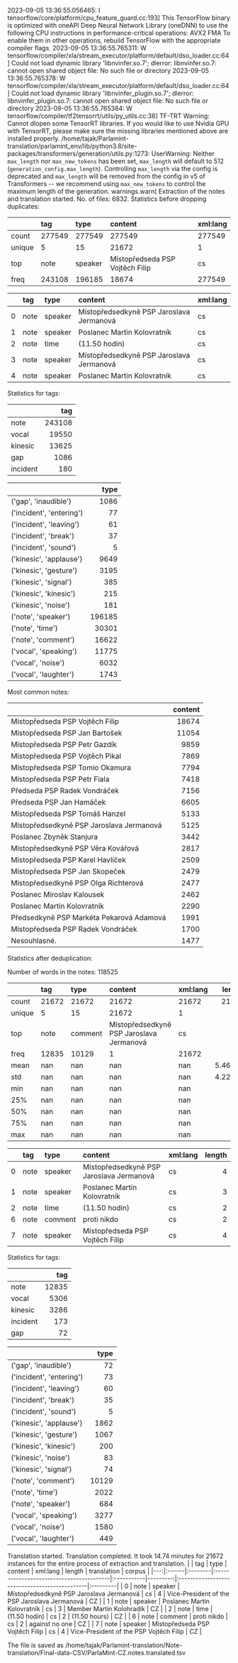 2023-09-05 13:36:55.056465: I tensorflow/core/platform/cpu_feature_guard.cc:193] This TensorFlow binary is optimized with oneAPI Deep Neural Network Library (oneDNN) to use the following CPU instructions in performance-critical operations:  AVX2 FMA
To enable them in other operations, rebuild TensorFlow with the appropriate compiler flags.
2023-09-05 13:36:55.765311: W tensorflow/compiler/xla/stream_executor/platform/default/dso_loader.cc:64] Could not load dynamic library 'libnvinfer.so.7'; dlerror: libnvinfer.so.7: cannot open shared object file: No such file or directory
2023-09-05 13:36:55.765378: W tensorflow/compiler/xla/stream_executor/platform/default/dso_loader.cc:64] Could not load dynamic library 'libnvinfer_plugin.so.7'; dlerror: libnvinfer_plugin.so.7: cannot open shared object file: No such file or directory
2023-09-05 13:36:55.765384: W tensorflow/compiler/tf2tensorrt/utils/py_utils.cc:38] TF-TRT Warning: Cannot dlopen some TensorRT libraries. If you would like to use Nvidia GPU with TensorRT, please make sure the missing libraries mentioned above are installed properly.
/home/tajak/Parlamint-translation/parlamint_env/lib/python3.8/site-packages/transformers/generation/utils.py:1273: UserWarning: Neither `max_length` nor `max_new_tokens` has been set, `max_length` will default to 512 (`generation_config.max_length`). Controlling `max_length` via the config is deprecated and `max_length` will be removed from the config in v5 of Transformers -- we recommend using `max_new_tokens` to control the maximum length of the generation.
  warnings.warn(
Extraction of the notes and translation started.
No. of files: 6832.
Statistics before dropping duplicates:



|        | tag    | type    | content                         | xml:lang   |
|:-------|:-------|:--------|:--------------------------------|:-----------|
| count  | 277549 | 277549  | 277549                          | 277549     |
| unique | 5      | 15      | 21672                           | 1          |
| top    | note   | speaker | Místopředseda PSP Vojtěch Filip | cs         |
| freq   | 243108 | 196185  | 18674                           | 277549     |


|    | tag   | type    | content                                  | xml:lang   |
|---:|:------|:--------|:-----------------------------------------|:-----------|
|  0 | note  | speaker | Místopředsedkyně PSP Jaroslava Jermanová | cs         |
|  1 | note  | speaker | Poslanec Martin Kolovratník              | cs         |
|  2 | note  | time    | (11.50 hodin)                            | cs         |
|  3 | note  | speaker | Místopředsedkyně PSP Jaroslava Jermanová | cs         |
|  4 | note  | speaker | Poslanec Martin Kolovratník              | cs         |


Statistics for tags:

|          |    tag |
|:---------|-------:|
| note     | 243108 |
| vocal    |  19550 |
| kinesic  |  13625 |
| gap      |   1086 |
| incident |    180 |


|                          |   type |
|:-------------------------|-------:|
| ('gap', 'inaudible')     |   1086 |
| ('incident', 'entering') |     77 |
| ('incident', 'leaving')  |     61 |
| ('incident', 'break')    |     37 |
| ('incident', 'sound')    |      5 |
| ('kinesic', 'applause')  |   9649 |
| ('kinesic', 'gesture')   |   3195 |
| ('kinesic', 'signal')    |    385 |
| ('kinesic', 'kinesic')   |    215 |
| ('kinesic', 'noise')     |    181 |
| ('note', 'speaker')      | 196185 |
| ('note', 'time')         |  30301 |
| ('note', 'comment')      |  16622 |
| ('vocal', 'speaking')    |  11775 |
| ('vocal', 'noise')       |   6032 |
| ('vocal', 'laughter')    |   1743 |
Most common notes:

|                                          |   content |
|:-----------------------------------------|----------:|
| Místopředseda PSP Vojtěch Filip          |     18674 |
| Místopředseda PSP Jan Bartošek           |     11054 |
| Místopředseda PSP Petr Gazdík            |      9859 |
| Místopředseda PSP Vojtěch Pikal          |      7869 |
| Místopředseda PSP Tomio Okamura          |      7794 |
| Místopředseda PSP Petr Fiala             |      7418 |
| Předseda PSP Radek Vondráček             |      7156 |
| Předseda PSP Jan Hamáček                 |      6605 |
| Místopředseda PSP Tomáš Hanzel           |      5133 |
| Místopředsedkyně PSP Jaroslava Jermanová |      5125 |
| Poslanec Zbyněk Stanjura                 |      3442 |
| Místopředsedkyně PSP Věra Kovářová       |      2817 |
| Místopředseda PSP Karel Havlíček         |      2509 |
| Místopředseda PSP Jan Skopeček           |      2479 |
| Místopředsedkyně PSP Olga Richterová     |      2477 |
| Poslanec Miroslav Kalousek               |      2462 |
| Poslanec Martin Kolovratník              |      2290 |
| Předsedkyně PSP Markéta Pekarová Adamová |      1991 |
| Místopředseda PSP Radek Vondráček        |      1700 |
| Nesouhlasné.                             |      1477 |
Statistics after deduplication:

Number of words in the notes: 118525

|        | tag   | type    | content                                  | xml:lang   |      length |
|:-------|:------|:--------|:-----------------------------------------|:-----------|------------:|
| count  | 21672 | 21672   | 21672                                    | 21672      | 21672       |
| unique | 5     | 15      | 21672                                    | 1          |   nan       |
| top    | note  | comment | Místopředsedkyně PSP Jaroslava Jermanová | cs         |   nan       |
| freq   | 12835 | 10129   | 1                                        | 21672      |   nan       |
| mean   | nan   | nan     | nan                                      | nan        |     5.46904 |
| std    | nan   | nan     | nan                                      | nan        |     4.22287 |
| min    | nan   | nan     | nan                                      | nan        |     1       |
| 25%    | nan   | nan     | nan                                      | nan        |     3       |
| 50%    | nan   | nan     | nan                                      | nan        |     5       |
| 75%    | nan   | nan     | nan                                      | nan        |     7       |
| max    | nan   | nan     | nan                                      | nan        |   164       |


|    | tag   | type    | content                                  | xml:lang   |   length |
|---:|:------|:--------|:-----------------------------------------|:-----------|---------:|
|  0 | note  | speaker | Místopředsedkyně PSP Jaroslava Jermanová | cs         |        4 |
|  1 | note  | speaker | Poslanec Martin Kolovratník              | cs         |        3 |
|  2 | note  | time    | (11.50 hodin)                            | cs         |        2 |
|  6 | note  | comment | proti nikdo                              | cs         |        2 |
|  7 | note  | speaker | Místopředseda PSP Vojtěch Filip          | cs         |        4 |


Statistics for tags:

|          |   tag |
|:---------|------:|
| note     | 12835 |
| vocal    |  5306 |
| kinesic  |  3286 |
| incident |   173 |
| gap      |    72 |


|                          |   type |
|:-------------------------|-------:|
| ('gap', 'inaudible')     |     72 |
| ('incident', 'entering') |     73 |
| ('incident', 'leaving')  |     60 |
| ('incident', 'break')    |     35 |
| ('incident', 'sound')    |      5 |
| ('kinesic', 'applause')  |   1862 |
| ('kinesic', 'gesture')   |   1067 |
| ('kinesic', 'kinesic')   |    200 |
| ('kinesic', 'noise')     |     83 |
| ('kinesic', 'signal')    |     74 |
| ('note', 'comment')      |  10129 |
| ('note', 'time')         |   2022 |
| ('note', 'speaker')      |    684 |
| ('vocal', 'speaking')    |   3277 |
| ('vocal', 'noise')       |   1580 |
| ('vocal', 'laughter')    |    449 |
Translation started.
Translation completed. It took 14.74 minutes for 21672 instances for the entire process of extraction and translation.
|    | tag   | type    | content                                  | xml:lang   |   length | translation                                   | corpus   |
|---:|:------|:--------|:-----------------------------------------|:-----------|---------:|:----------------------------------------------|:---------|
|  0 | note  | speaker | Místopředsedkyně PSP Jaroslava Jermanová | cs         |        4 | Vice-President of the PSP Jaroslava Jermanová | CZ       |
|  1 | note  | speaker | Poslanec Martin Kolovratník              | cs         |        3 | Member Martin Kolohradík                      | CZ       |
|  2 | note  | time    | (11.50 hodin)                            | cs         |        2 | (11.50 hours)                                 | CZ       |
|  6 | note  | comment | proti nikdo                              | cs         |        2 | against no one                                | CZ       |
|  7 | note  | speaker | Místopředseda PSP Vojtěch Filip          | cs         |        4 | Vice-President of the PSP Vojtěch Filip       | CZ       |




The file is saved as /home/tajak/Parlamint-translation/Note-translation/Final-data-CSV/ParlaMint-CZ.notes.translated.tsv

